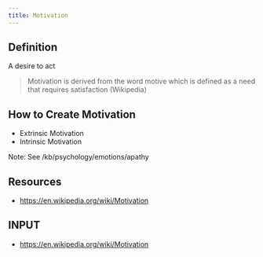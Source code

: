 ```yaml
---
title: Motivation
---
```


## Definition
A desire to act

> Motivation is derived from the word motive which is defined as a need that requires satisfaction (Wikipedia)

## How to Create Motivation
- Extrinsic Motivation
- Intrinsic Motivation


Note: See /kb/psychology/emotions/apathy

## Resources
- https://en.wikipedia.org/wiki/Motivation

## INPUT
- https://en.wikipedia.org/wiki/Motivation

